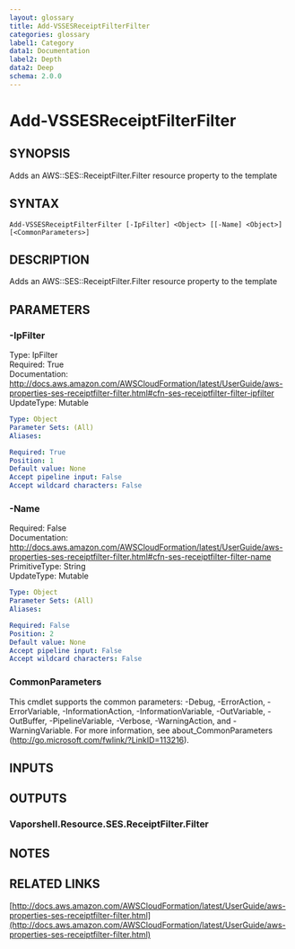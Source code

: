 ```yaml
---
layout: glossary
title: Add-VSSESReceiptFilterFilter
categories: glossary
label1: Category
data1: Documentation
label2: Depth
data2: Deep
schema: 2.0.0
---
```


# Add-VSSESReceiptFilterFilter

## SYNOPSIS
Adds an AWS::SES::ReceiptFilter.Filter resource property to the template

## SYNTAX

```
Add-VSSESReceiptFilterFilter [-IpFilter] <Object> [[-Name] <Object>] [<CommonParameters>]
```

## DESCRIPTION
Adds an AWS::SES::ReceiptFilter.Filter resource property to the template

## PARAMETERS

### -IpFilter
Type: IpFilter    
Required: True    
Documentation: http://docs.aws.amazon.com/AWSCloudFormation/latest/UserGuide/aws-properties-ses-receiptfilter-filter.html#cfn-ses-receiptfilter-filter-ipfilter    
UpdateType: Mutable

```yaml
Type: Object
Parameter Sets: (All)
Aliases:

Required: True
Position: 1
Default value: None
Accept pipeline input: False
Accept wildcard characters: False
```

### -Name
Required: False    
Documentation: http://docs.aws.amazon.com/AWSCloudFormation/latest/UserGuide/aws-properties-ses-receiptfilter-filter.html#cfn-ses-receiptfilter-filter-name    
PrimitiveType: String    
UpdateType: Mutable

```yaml
Type: Object
Parameter Sets: (All)
Aliases:

Required: False
Position: 2
Default value: None
Accept pipeline input: False
Accept wildcard characters: False
```

### CommonParameters
This cmdlet supports the common parameters: -Debug, -ErrorAction, -ErrorVariable, -InformationAction, -InformationVariable, -OutVariable, -OutBuffer, -PipelineVariable, -Verbose, -WarningAction, and -WarningVariable.
For more information, see about_CommonParameters (http://go.microsoft.com/fwlink/?LinkID=113216).

## INPUTS

## OUTPUTS

### Vaporshell.Resource.SES.ReceiptFilter.Filter

## NOTES

## RELATED LINKS

[http://docs.aws.amazon.com/AWSCloudFormation/latest/UserGuide/aws-properties-ses-receiptfilter-filter.html](http://docs.aws.amazon.com/AWSCloudFormation/latest/UserGuide/aws-properties-ses-receiptfilter-filter.html)

